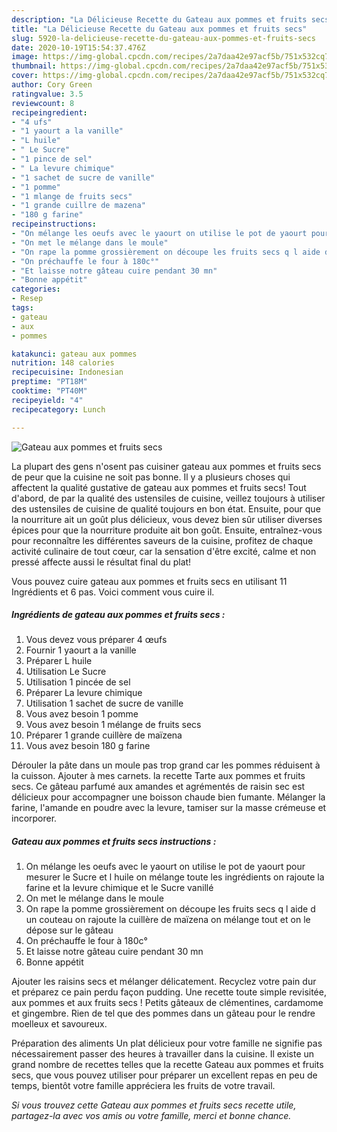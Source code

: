 ```yaml
---
description: "La Délicieuse Recette du Gateau aux pommes et fruits secs"
title: "La Délicieuse Recette du Gateau aux pommes et fruits secs"
slug: 5920-la-delicieuse-recette-du-gateau-aux-pommes-et-fruits-secs
date: 2020-10-19T15:54:37.476Z
image: https://img-global.cpcdn.com/recipes/2a7daa42e97acf5b/751x532cq70/gateau-aux-pommes-et-fruits-secs-photo-principale-de-la-recette.jpg
thumbnail: https://img-global.cpcdn.com/recipes/2a7daa42e97acf5b/751x532cq70/gateau-aux-pommes-et-fruits-secs-photo-principale-de-la-recette.jpg
cover: https://img-global.cpcdn.com/recipes/2a7daa42e97acf5b/751x532cq70/gateau-aux-pommes-et-fruits-secs-photo-principale-de-la-recette.jpg
author: Cory Green
ratingvalue: 3.5
reviewcount: 8
recipeingredient:
- "4 ufs"
- "1 yaourt a la vanille"
- "L huile"
- " Le Sucre"
- "1 pince de sel"
- " La levure chimique"
- "1 sachet de sucre de vanille"
- "1 pomme"
- "1 mlange de fruits secs"
- "1 grande cuillre de mazena"
- "180 g farine"
recipeinstructions:
- "On mélange les oeufs avec le yaourt on utilise le pot de yaourt pour mesurer le Sucre et l huile on mélange toute les ingrédients on rajoute la farine et la levure chimique et le Sucre vanillé"
- "On met le mélange dans le moule"
- "On rape la pomme grossièrement on découpe les fruits secs q l aide d un couteau on rajoute la cuillère de maïzena on mélange tout et on le dépose sur le gâteau"
- "On préchauffe le four à 180c°"
- "Et laisse notre gâteau cuire pendant 30 mn"
- "Bonne appétit"
categories:
- Resep
tags:
- gateau
- aux
- pommes

katakunci: gateau aux pommes 
nutrition: 148 calories
recipecuisine: Indonesian
preptime: "PT18M"
cooktime: "PT40M"
recipeyield: "4"
recipecategory: Lunch

---
```



![Gateau aux pommes et fruits secs](https://img-global.cpcdn.com/recipes/2a7daa42e97acf5b/751x532cq70/gateau-aux-pommes-et-fruits-secs-photo-principale-de-la-recette.jpg)

La plupart des gens n'osent pas cuisiner gateau aux pommes et fruits secs de peur que la cuisine ne soit pas bonne. Il y a plusieurs choses qui affectent la qualité gustative de gateau aux pommes et fruits secs! Tout d'abord, de par la qualité des ustensiles de cuisine, veillez toujours à utiliser des ustensiles de cuisine de qualité toujours en bon état. Ensuite, pour que la nourriture ait un goût plus délicieux, vous devez bien sûr utiliser diverses épices pour que la nourriture produite ait bon goût. Ensuite, entraînez-vous pour reconnaître les différentes saveurs de la cuisine, profitez de chaque activité culinaire de tout cœur, car la sensation d'être excité, calme et non pressé affecte aussi le résultat final du plat!

<!--inarticleads1-->

Vous pouvez cuire gateau aux pommes et fruits secs en utilisant 11 Ingrédients et 6 pas. Voici comment vous cuire il.

##### Ingrédients de gateau aux pommes et fruits secs :

1. Vous devez vous préparer 4 œufs
1. Fournir 1 yaourt a la vanille
1. Préparer L huile
1. Utilisation  Le Sucre
1. Utilisation 1 pincée de sel
1. Préparer  La levure chimique
1. Utilisation 1 sachet de sucre de vanille
1. Vous avez besoin 1 pomme
1. Vous avez besoin 1 mélange de fruits secs
1. Préparer 1 grande cuillère de maïzena
1. Vous avez besoin 180 g farine


Dérouler la pâte dans un moule pas trop grand car les pommes réduisent à la cuisson. Ajouter à mes carnets. la recette Tarte aux pommes et fruits secs. Ce gâteau parfumé aux amandes et agrémentés de raisin sec est délicieux pour accompagner une boisson chaude bien fumante. Mélanger la farine, l&#39;amande en poudre avec la levure, tamiser sur la masse crémeuse et incorporer. 

<!--inarticleads2-->

##### Gateau aux pommes et fruits secs instructions :

1. On mélange les oeufs avec le yaourt on utilise le pot de yaourt pour mesurer le Sucre et l huile on mélange toute les ingrédients on rajoute la farine et la levure chimique et le Sucre vanillé
1. On met le mélange dans le moule
1. On rape la pomme grossièrement on découpe les fruits secs q l aide d un couteau on rajoute la cuillère de maïzena on mélange tout et on le dépose sur le gâteau
1. On préchauffe le four à 180c°
1. Et laisse notre gâteau cuire pendant 30 mn
1. Bonne appétit


Ajouter les raisins secs et mélanger délicatement. Recyclez votre pain dur et préparez ce pain perdu façon pudding. Une recette toute simple revisitée, aux pommes et aux fruits secs ! Petits gâteaux de clémentines, cardamome et gingembre. Rien de tel que des pommes dans un gâteau pour le rendre moelleux et savoureux. 

<!--inarticleads1-->

<p>
Préparation des aliments Un plat délicieux pour votre famille ne signifie pas nécessairement passer des heures à travailler dans la cuisine. Il existe un grand nombre de recettes telles que la recette Gateau aux pommes et fruits secs, que vous pouvez utiliser pour préparer un excellent repas en peu de temps, bientôt votre famille appréciera les fruits de votre travail.
</p>

<p>
<i>Si vous trouvez cette Gateau aux pommes et fruits secs recette utile, partagez-la avec vos amis ou votre famille, merci et bonne chance.</i>
</p>
